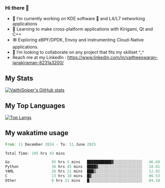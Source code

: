 ### Hi there 👋

- 🔭 I’m currently working on KDE software 💓 and L4/L7 networking applications 
- 📖 Learning to make cross-platform applications with Kirigami, Qt and C++
- 🕸️ Exploring eBPF/DPDK, Envoy and instrumenting Cloud-Native applications. 
- 👯 I’m looking to collaborate on any project that fits my skillset ^_^
- Reach me at my LinkedIn : https://www.linkedin.com/in/vaitheeswaran-janakiraman-8231a3200/

## My Stats
[![VaithiSniper's GitHub stats](https://github-readme-stats.vercel.app/api?username=VaithiSniper&hide=stars&theme=radical)](https://github.com/anuraghazra/github-readme-stats)

## My Top Languages

[![Top Langs](https://github-readme-stats.vercel.app/api/top-langs/?username=VaithiSniper&layout=compact)](https://github.com/anuraghazra/github-readme-stats)

## My wakatime usage

<!--START_SECTION:waka-->

```rust
From: 11 December 2024 - To: 11 June 2025

Total Time: 195 hrs 43 mins

Go                   95 hrs 5 mins   ███████████▓░░░░░░░░░░░░░   46.60 %
Python               36 hrs 45 mins  ████▓░░░░░░░░░░░░░░░░░░░░   18.01 %
YAML                 26 hrs 21 mins  ███▒░░░░░░░░░░░░░░░░░░░░░   12.92 %
C                    13 hrs 18 mins  █▓░░░░░░░░░░░░░░░░░░░░░░░   06.53 %
Other                8 hrs 21 mins   █░░░░░░░░░░░░░░░░░░░░░░░░   04.10 %
```

<!--END_SECTION:waka-->
